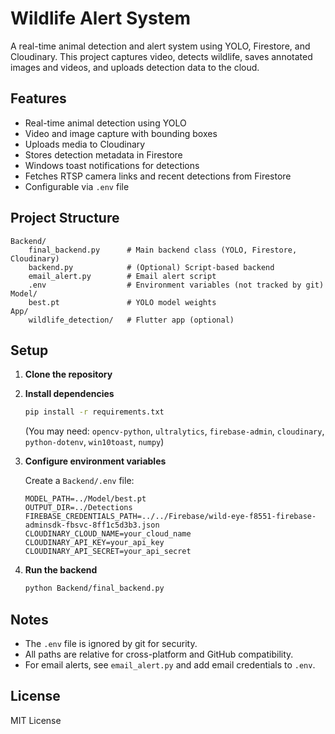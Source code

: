 # Wildlife Alert System

A real-time animal detection and alert system using YOLO, Firestore, and Cloudinary. This project captures video, detects wildlife, saves annotated images and videos, and uploads detection data to the cloud.

## Features

- Real-time animal detection using YOLO
- Video and image capture with bounding boxes
- Uploads media to Cloudinary
- Stores detection metadata in Firestore
- Windows toast notifications for detections
- Fetches RTSP camera links and recent detections from Firestore
- Configurable via `.env` file

## Project Structure

```
Backend/
    final_backend.py      # Main backend class (YOLO, Firestore, Cloudinary)
    backend.py            # (Optional) Script-based backend
    email_alert.py        # Email alert script
    .env                  # Environment variables (not tracked by git)
Model/
    best.pt               # YOLO model weights
App/
    wildlife_detection/   # Flutter app (optional)
```

## Setup

1. **Clone the repository**
2. **Install dependencies**
   ```bash
   pip install -r requirements.txt
   ```
   (You may need: `opencv-python`, `ultralytics`, `firebase-admin`, `cloudinary`, `python-dotenv`, `win10toast`, `numpy`)

3. **Configure environment variables**

   Create a `Backend/.env` file:
   ```
   MODEL_PATH=../Model/best.pt
   OUTPUT_DIR=../Detections
   FIREBASE_CREDENTIALS_PATH=../../Firebase/wild-eye-f8551-firebase-adminsdk-fbsvc-8ff1c5d3b3.json
   CLOUDINARY_CLOUD_NAME=your_cloud_name
   CLOUDINARY_API_KEY=your_api_key
   CLOUDINARY_API_SECRET=your_api_secret
   ```

4. **Run the backend**
   ```bash
   python Backend/final_backend.py
   ```

## Notes

- The `.env` file is ignored by git for security.
- All paths are relative for cross-platform and GitHub compatibility.
- For email alerts, see `email_alert.py` and add email credentials to `.env`.

## License

MIT License
